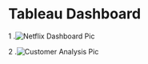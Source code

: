# Tableau Dashboard

1 .![Netflix Dashboard Pic](https://user-images.githubusercontent.com/103982094/213537069-662742f9-240a-4fae-bb73-f3fcee2eefcf.png)


2 .![Customer Analysis Pic](https://user-images.githubusercontent.com/103982094/213537105-ffe73e88-c376-4076-9957-d668e0103d01.png)
